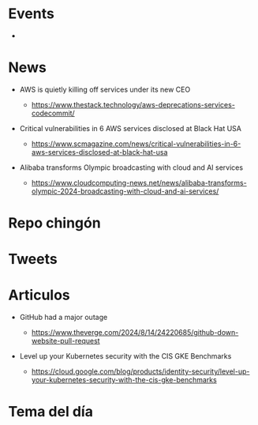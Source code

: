 
# Events

* 

# News

* AWS is quietly killing off services under its new CEO
  * https://www.thestack.technology/aws-deprecations-services-codecommit/

* Critical vulnerabilities in 6 AWS services disclosed at Black Hat USA
  * https://www.scmagazine.com/news/critical-vulnerabilities-in-6-aws-services-disclosed-at-black-hat-usa

* Alibaba transforms Olympic broadcasting with cloud and AI services
  * https://www.cloudcomputing-news.net/news/alibaba-transforms-olympic-2024-broadcasting-with-cloud-and-ai-services/


# Repo chingón
  
# Tweets

# Articulos

* GitHub had a major outage
  * https://www.theverge.com/2024/8/14/24220685/github-down-website-pull-request

* Level up your Kubernetes security with the CIS GKE Benchmarks
  * https://cloud.google.com/blog/products/identity-security/level-up-your-kubernetes-security-with-the-cis-gke-benchmarks
 
# Tema del día

